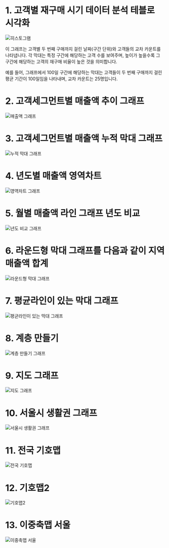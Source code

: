 # 1. 고객별 재구매 시기 데이터 분석 테블로 시각화

![히스토그램](히스토그램.png)


이 그래프는 고객별 두 번째 구매까지 걸린 날짜(구간 단위)와 고객들의 교차 카운트를 나타냅니다. 각 막대는 특정 구간에 해당하는 고객 수를 보여주며, 높이가 높을수록 그 구간에 해당하는 고객의 재구매 비율이 높은 것을 의미합니다. 

예를 들어, 그래프에서 100일 구간에 해당하는 막대는 고객들이 두 번째 구매까지 걸린 평균 기간이 100일임을 나타내며, 교차 카운트는 25명입니다.


# 2. 고객세그먼트별 매출액 추이 그래프

![매출액 그래프](그래프.png)


# 3. 고객세그먼트별 매출액 누적 막대 그래프

![누적 막대 그래프](막대그래프.png)


# 4. 년도별 매출액 영역차트 

![영역차트 그래프](영역차트.png)


# 5. 월별 매출액 라인 그래프 년도 비교

![년도 비교 그래프](연도비교.png)


# 6. 라운드형 막대 그래프를 다음과 같이 지역 매출액 합계

![라운드형 막대 그래프](물방울2.png)



# 7. 평균라인이 있는 막대 그래프

![평균라인이 있는 막대 그래프](평균기준차트.png)


# 8. 계층 만들기 

![계층 만들기 그래프](계층만들기.png)


# 9. 지도 그래프 

![지도 그래프](지도그래프.png)


# 10. 서울시 생활권 그래프 

![서울시 생활권 그래프](지도.png)


# 11. 전국 기호맵 

![전국 기호맵](기호맵.png)


# 12. 기호맵2 

![기호맵2](기호맵2.png)


# 13. 이중축맵 서울 

![이중축맵 서울](이중축맵서울2.png)
